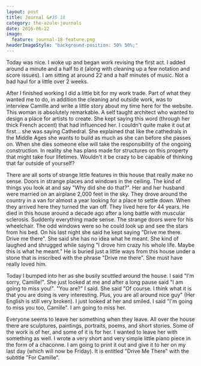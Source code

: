 ```yaml
---
layout: post
title: Journal &#35 18
category: the-azule-journals
date: 2016-06-22
image:
  feature: journal-18-feature.png
headerImageStyle: "background-position: 50% 50%;"
---
```

Today was nice. I woke up and began work revising the first act. I added around a minute and a half to it (along with cleaning up a few notation and score issues). I am sitting at around 22 and a half minutes of music. Not a bad haul for a little over 2 weeks. 

After I finished working I did a little bit for my work trade. Part of what they wanted me to do, in addition the cleaning and outside work, was to interview Camille and write a little story about my time here for the website. This woman is absolutely remarkable. A self taught architect who wanted to design a place for artists to create. She kept saying this word (through her thick French accent) that had influenced her. I couldn't quite make it out at first... she was saying Cathedral. She explained that like the cathedrals in the Middle Ages she wants to build as much as she can before she passes on. When she dies someone else will take the responsibility of the ongoing construction. In reality she has plans made for structures on this property that might take four lifetimes. Wouldn't it be crazy to be capable of thinking that far outside of yourself? 

There are all sorts of strange little features in this house that really make no sense. Doors in strange places and windows in the ceiling. The kind of things you look at and say "Why did she do that?". Her and her husband were married on an airplane 2,000 feet in the sky. They drove around the country in a van for almost a year looking for a place to settle down. When they arrived here they turned the van off. They lived here for 44 years. He died in this house around a decade ago after a long battle with muscular sclerosis. Suddenly everything made sense. The strange doors were for his wheelchair. The odd windows were so he could look up and see the stars from his bed. On his last night she said he kept saying "Drive me there. Drive me there". She said she has no idea what he meant. She kind of laughed and shrugged while saying "I drove him crazy his whole life. Maybe this is what he meant." He is buried just a little ways from this house under a stone that is inscribed with the phrase "Drive me there". She must have really loved him. 

Today I bumped into her as she busily scuttled around the house. I said "I'm sorry, Camille!". She just looked at me and after a long pause said "I am going to miss you!". "You are?" I said. She said "Of course. I think what it is that you are doing is very interesting. Plus, you are all around nice guy" (Her English is still very broken). I just looked at her and smiled. I said "I'm going to miss you too, Camille". I am going to miss her.

Everyone seems to leave her something when they leave. All over the house there are sculptures, paintings, portraits, poems, and short stories. Some of the work is of her, and some of it is for her.  I wanted to leave her with something as well. I wrote a very short and very simple little piano piece in the form of a chaconne. I am going to print it out and give it to her on my last day (which will now be Friday). It is entitled "Drive Me There" with the subtitle "For Camille".